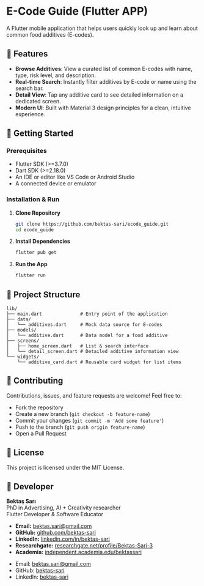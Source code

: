 # E-Code Guide (Flutter APP)

A Flutter mobile application that helps users quickly look up and learn about common food additives (E-codes).

## 🚀 Features

* **Browse Additives**: View a curated list of common E-codes with name, type, risk level, and description.
* **Real-time Search**: Instantly filter additives by E-code or name using the search bar.
* **Detail View**: Tap any additive card to see detailed information on a dedicated screen.
* **Modern UI**: Built with Material 3 design principles for a clean, intuitive experience.

## 🎯 Getting Started

### Prerequisites

* Flutter SDK (>=3.7.0)
* Dart SDK (>=2.18.0)
* An IDE or editor like VS Code or Android Studio
* A connected device or emulator

### Installation & Run

1. **Clone Repository**

   ```bash
   git clone https://github.com/bektas-sari/ecode_guide.git
   cd ecode_guide
   ```
2. **Install Dependencies**

   ```bash
   flutter pub get
   ```
3. **Run the App**

   ```bash
   flutter run
   ```

## 📂 Project Structure

```
lib/
├── main.dart              # Entry point of the application
├── data/
│   └── additives.dart     # Mock data source for E-codes
├── models/
│   └── additive.dart      # Data model for a food additive
├── screens/
│   ├── home_screen.dart   # List & search interface
│   └── detail_screen.dart # Detailed additive information view
└── widgets/
    └── additive_card.dart # Reusable card widget for list items
```

## 🤝 Contributing

Contributions, issues, and feature requests are welcome! Feel free to:

* Fork the repository
* Create a new branch (`git checkout -b feature-name`)
* Commit your changes (`git commit -m 'Add some feature'`)
* Push to the branch (`git push origin feature-name`)
* Open a Pull Request

## 📄 License

This project is licensed under the MIT License.

## 👤 Developer

**Bektaş Sarı**<br>
PhD in Advertising, AI + Creativity researcher<br>
Flutter Developer & Software Educator<br>

- **Email:** [bektas.sari@gmail.com](mailto:bektas.sari@gmail.com)  
- **GitHub:** [github.com/bektas-sari](https://github.com/bektas-sari)  
- **LinkedIn:** [linkedin.com/in/bektas-sari](https://www.linkedin.com/in/bektas-sari)  
- **Researchgate:** [researchgate.net/profile/Bektas-Sari-3](https://www.researchgate.net/profile/Bektas-Sari-3)  
- **Academia:** [independent.academia.edu/bektassari](https://independent.academia.edu/bektassari)

* Email: [bektas.sari@gmail.com](mailto:bektas.sari@gmail.com)
* GitHub: [bektas-sari](https://github.com/bektas-sari)
* LinkedIn: [bektas-sari](https://www.linkedin.com/in/bektas-sari)
